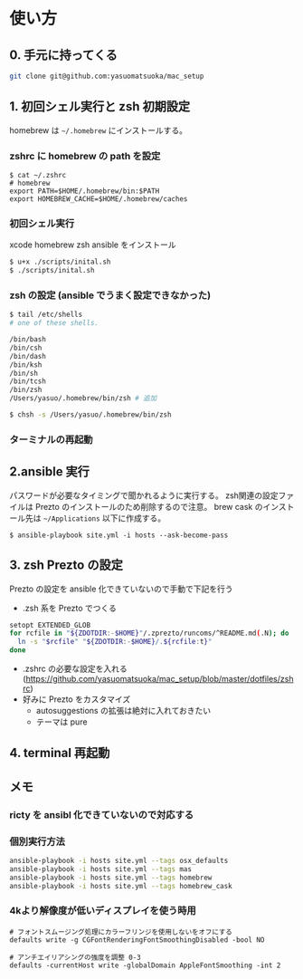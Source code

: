 # 使い方

## 0. 手元に持ってくる

```bash
git clone git@github.com:yasuomatsuoka/mac_setup
```

## 1. 初回シェル実行と zsh 初期設定

homebrew は `~/.homebrew` にインストールする。

### zshrc に homebrew の path を設定

```
$ cat ~/.zshrc
# homebrew
export PATH=$HOME/.homebrew/bin:$PATH
export HOMEBREW_CACHE=$HOME/.homebrew/caches
```

### 初回シェル実行
xcode homebrew zsh ansible をインストール
```bash
$ u+x ./scripts/inital.sh
$ ./scripts/inital.sh
```

### zsh の設定 (ansible でうまく設定できなかった)

```bash
$ tail /etc/shells
# one of these shells.

/bin/bash
/bin/csh
/bin/dash
/bin/ksh
/bin/sh
/bin/tcsh
/bin/zsh
/Users/yasuo/.homebrew/bin/zsh # 追加

$ chsh -s /Users/yasuo/.homebrew/bin/zsh
```

### ターミナルの再起動

## 2.ansible 実行

パスワードが必要なタイミングで聞かれるように実行する。
zsh関連の設定ファイルは Prezto のインストールのため削除するので注意。
brew cask のインストール先は `~/Applications` 以下に作成する。

```
$ ansible-playbook site.yml -i hosts --ask-become-pass
```

## 3. zsh Prezto の設定

Prezto の設定を ansible 化できていないので手動で下記を行う

- .zsh 系を Prezto でつくる

```bash
setopt EXTENDED_GLOB
for rcfile in "${ZDOTDIR:-$HOME}"/.zprezto/runcoms/^README.md(.N); do
  ln -s "$rcfile" "${ZDOTDIR:-$HOME}/.${rcfile:t}"
done
```

- .zshrc の必要な設定を入れる (https://github.com/yasuomatsuoka/mac_setup/blob/master/dotfiles/zshrc)
- 好みに Prezto をカスタマイズ
  - autosuggestions の拡張は絶対に入れておきたい
  - テーマは pure

## 4. terminal 再起動

## メモ

### ricty を ansibl 化できていないので対応する

### 個別実行方法

```bash
ansible-playbook -i hosts site.yml --tags osx_defaults
ansible-playbook -i hosts site.yml --tags mas
ansible-playbook -i hosts site.yml --tags homebrew
ansible-playbook -i hosts site.yml --tags homebrew_cask
```

### 4kより解像度が低いディスプレイを使う時用
```
# フォントスムージング処理にカラーフリンジを使用しないをオフにする
defaults write -g CGFontRenderingFontSmoothingDisabled -bool NO

# アンチエイリアシングの強度を調整 0-3
defaults -currentHost write -globalDomain AppleFontSmoothing -int 2
```
